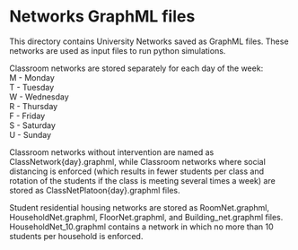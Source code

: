 # Networks GraphML files

This directory contains University Networks saved as GraphML files. These networks are used as input files to run python simulations.

Classroom networks are stored separately for each day of the week:<br>
M - Monday<br>
T - Tuesday<br>
W - Wednesday<br>
R - Thursday<br>
F - Friday<br>
S - Saturday<br>
U - Sunday<br>

Classroom networks without intervention are named as ClassNetwork{day}.graphml, while Classroom networks where social distancing is enforced (which results in fewer students per class and rotation of the students if the class is meeting several times a week) are stored as ClassNetPlatoon{day}.graphml files.

Student residential housing networks are stored as RoomNet.graphml, HouseholdNet.graphml, FloorNet.graphml, and Building_net.graphml files. HouseholdNet_10.graphml contains a network in which no more than 10 students per household is enforced. 
